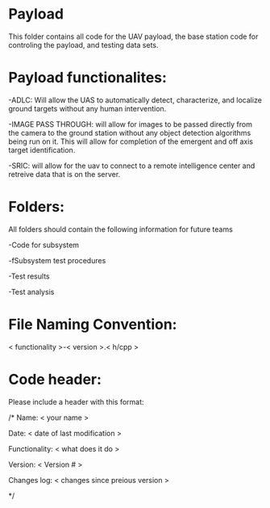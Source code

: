 Payload
========
This folder contains all code for the UAV payload, the base station code for controling the payload, and testing data sets.

Payload functionalites:
========================
-ADLC: Will allow the UAS to automatically detect, characterize, and localize ground targets
without any human intervention. 

-IMAGE PASS THROUGH: will allow for images to be passed directly from the camera to the ground station without any object
detection algorithms being run on it. This will allow for completion of the emergent and off axis target identification.

-SRIC: will allow for the uav to connect to a remote intelligence center and retreive data that is on the server.

Folders:
=========
All folders should contain the following information for future teams
  
  -Code for subsystem
  
  -fSubsystem test procedures
  
  -Test results
  
  -Test analysis

File Naming Convention:
==================
< functionality >-< version >.< h/cpp >


Code header:
=============
Please include a header with this format:

/*
Name: < your name >

Date: < date of last modification >

Functionality: < what does it do >

Version: < Version # >

Changes log: < changes since preious version >

*/
